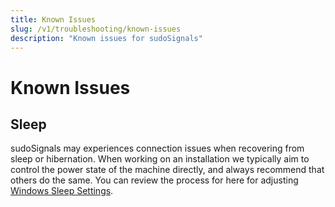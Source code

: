 ```yaml
---
title: Known Issues
slug: /v1/troubleshooting/known-issues
description: "Known issues for sudoSignals"
---
```


# Known Issues

## Sleep
sudoSignals may experiences connection issues when recovering from sleep or hibernation. When working on an installation we typically aim to control the power state of the machine directly, and always recommend that others do the same. You can review the process for here for adjusting [Windows Sleep Settings].

<!-- links -->
[Windows Sleep Settings]: https://support.microsoft.com/en-us/windows/how-to-adjust-power-and-sleep-settings-in-windows-26f623b5-4fcc-4194-863d-b824e5ea7679